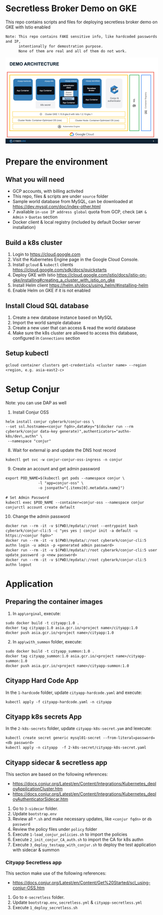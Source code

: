 # Secretless Broker Demo on GKE

This repo contains scripts and files for deploying secretless broker demo on GKE with Istio enabled
```
Note: This repo contains FAKE sensitive info, like hardcoded passwords and IP, 
      intentionally for demostration purpose. 
      None of them are real and all of them do not work.
```

![secretless](https://github.com/quincycheng/secretless-broker-on-gke/raw/master/images/secretless_sg_ntuc%20v0.1.png)


# Prepare the environment

## What you will need
 - GCP accounts, with billing activited
 - This repo, files & scripts are under `source` folder
 - Sample world database from MySQL, can be downloaded at https://dev.mysql.com/doc/index-other.html
 - 7 avaliable `in-use IP address global` quota from GCP, check `IAM & Admin` > `Quotas` section
 - Docker client & local registry (included by default Docker server installation)


## Build a k8s cluster
1. Login to https://cloud.google.com
2. Visit the Kubernetes Engine page in the Google Cloud Console.
3. Install `gcloud` & `kubectl` clients
   https://cloud.google.com/sdk/docs/quickstarts
4. Deploy GKE with Istio 
   https://cloud.google.com/istio/docs/istio-on-gke/installing#creating_a_cluster_with_istio_on_gke
5. Install Helm client 
   https://helm.sh/docs/using_helm/#installing-helm
6. Enable Helm on GKE if it is not enabled

## Install Cloud SQL database
1. Create a new database instance based on MySQL
2. Import the world sample database
3. Create a new user that can access & read the world database
4. Make sure the k8s cluster are allowed to access this database, configured in `Connections` section


## Setup kubectl
```
gcloud container clusters get-credentials <cluster name> --region <region, e.g. asia-east2-c>
```


# Setup Conjur
Note: you can use DAP as well


1. Install Conjur OSS  
```
helm install conjur cyberark/conjur-oss \
--set ssl.hostname=<conjur fqdn>,dataKey="$(docker run --rm cyberark/conjur data-key generate)",authenticators="authn-k8s/dev\,authn" \
 --namespace "conjur"
```
8. Wait for external ip and update the DNS host record
```
kubectl get svc -w conjur-conjur-oss-ingress -n conjur
```
9. Create an account and get admin password
```
export POD_NAME=$(kubectl get pods --namespace conjur \
               -l "app=conjur-oss" \
               -o jsonpath="{.items[0].metadata.name}")

# Set Admin Password
kubectl exec $POD_NAME --container=conjur-oss --namespace conjur conjurctl account create default
```
10. Change the admin password
```
docker run --rm -it -v $(PWD)/mydata/:/root --entrypoint bash cyberark/conjur-cli:5 -c "yes yes | conjur init -a default -u https://<conjur fqdn>"
docker run --rm -it -v $(PWD)/mydata/:/root cyberark/conjur-cli:5 authn login -u admin -p <generated admin password>
docker run --rm -it -v $(PWD)/mydata/:/root cyberark/conjur-cli:5 user update_password -p <new password>
docker run --rm -it -v $(PWD)/mydata/:/root cyberark/conjur-cli:5 authn logout
```

# Application

## Preparing the container images

1. In `app\orginal`, execute:
```
sudo docker build -t cityapp:1.0 .
docker tag cityapp:1.0 asia.gcr.io/<project name>/cityapp:1.0
docker push asia.gcr.io/<project name>/cityapp:1.0
```

2.  In `app\with_summon` folder, execute:
```
sudo docker build -t cityapp_summon:1.0 .
docker tag cityapp_summon:1.0 asia.gcr.io/<project name>/cityapp-summon:1.0
docker push asia.gcr.io/<project name>/cityapp-summon:1.0
```


## Cityapp Hard Code App
In the `1-hardcode` folder, update `cityapp-hardcode.yaml` and execute:
```
kubectl apply -f cityapp-hardcode.yaml -n cityapp
```


## Cityapp k8s secrets App
In the `2-k8s-secrets` folder, update `cityapp-k8s-secret.yam` and lexecute:
```
kubectl create secret generic mysql01-secret --from-literal=password=<db password>
kubectl apply -n cityapp  -f 2-k8s-secret/cityapp-k8s-secret.yaml
```


## Cityapp sidecar & secretless app

This section are based on the following references:
 - https://docs.conjur.org/Latest/en/Content/Integrations/Kubernetes_deployApplicationCluster.htm
 - https://docs.conjur.org/Latest/en/Content/Integrations/Kubernetes_deployAuthenticatorSidecar.htm

1. Go to `3-sidecar` folder.
2. Update `bootstrap.env`
3. Review all `*.sh` and make necessary updates, like `<conjur fqdn>` or `db password`
4. Review the policy files under `policy` folder
5. Execute `1-load_conjur_policies.sh` to import the policies
6. Execute `2_init_conjur_CA_auth.sh` to import the CA for k8s authn
7. Execute `3_deploy_testapp_with_conjur.sh` to deploy the test application with sidecar & summon

### Cityapp Secretless app
This section make use of the following references:
- https://docs.conjur.org/Latest/en/Content/Get%20Started/scl_using-conjur-OSS.htm
1. Go to `4-secretless` folder.
2. Update `bootstrap.env`, `secretless.yml` & `cityapp-secretless.yml`
3. Execute `1_deploy_secretless.sh`

